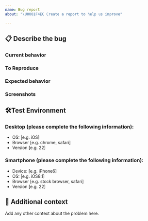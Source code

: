 ```yaml
---
name: Bug report
about: "\U0001F4EC Create a report to help us improve"

---
```


<!--
Thank you for you contribution!

Please fill out the form below to catch the 🐛
-->

## 📋 Describe the bug

### Current behavior
<!-- A clear and concise description of what the bug is. -->

### To Reproduce
<!-- Steps to reproduce the behavior:
1. Go to '...'
2. Click on '....'
3. Scroll down to '....'
4. See error
-->

### Expected behavior
<!-- A clear and concise description of what you expected to happen. -->

### Screenshots
<!-- If applicable, add screenshots to help explain your problem.
Or a video link also will be help -->

## 🛠Test Environment

### Desktop (please complete the following information):
 - OS: [e.g. iOS]
 - Browser [e.g. chrome, safari]
 - Version [e.g. 22]

### Smartphone (please complete the following information):
 - Device: [e.g. iPhone6]
 - OS: [e.g. iOS8.1]
 - Browser [e.g. stock browser, safari]
 - Version [e.g. 22]

## 📝 Additional context
Add any other context about the problem here.
